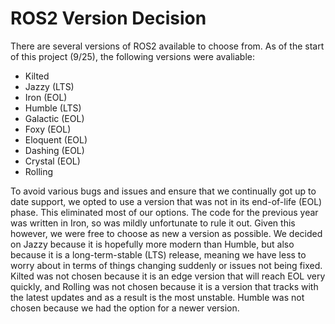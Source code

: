 
# ROS2 Version Decision

There are several versions of ROS2 available to choose from. As of the start of this project (9/25),
the following versions were avaliable:

 * Kilted
 * Jazzy (LTS)
 * Iron (EOL)
 * Humble (LTS)
 * Galactic (EOL)
 * Foxy (EOL)
 * Eloquent (EOL)
 * Dashing (EOL)
 * Crystal (EOL)
 * Rolling

To avoid various bugs and issues and ensure that we continually got up to date support, we opted
to use a version that was not in its end-of-life (EOL) phase. This eliminated most of our options.
The code for the previous year was written in Iron, so was mildly unfortunate to rule it out. Given
this however, we were free to choose as new a version as possible. We decided on Jazzy because it is
hopefully more modern than Humble, but also because it is a long-term-stable (LTS) release, meaning we have 
less to worry about in terms of things changing suddenly or issues not being fixed. Kilted was not chosen 
because it is an edge version that will reach EOL very quickly, and Rolling was not chosen because it is a 
version that tracks with the latest updates and as a result is the most unstable. Humble was not
chosen because we had the option for a newer version.

